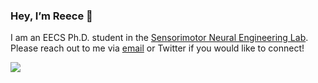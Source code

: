 ### Hey, I’m Reece 👋

I am an EECS Ph.D. student in the [Sensorimotor Neural Engineering Lab](https://neuralengatberkeley.github.io).
Please reach out to me via [email](mailto:rdhuff@berkeley.edu) or Twitter if you would like to connect!

<img src="https://github-readme-stats-sigma-five.vercel.app/api?username=reecehuff&show_icons=true&count_private=true&include_all_commits=true&hide_title=true&hide_border=true&theme=dracula"/>

<!-- 
[![Twitter Follow](https://img.shields.io/twitter/follow/reecedhuff?label=Follow&style=social)](https://twitter.com/reecedhuff)
 -->
<!-- 
<p float="left">
  <img src="https://github-readme-stats.vercel.app/api?username=reecehuff&show_icons=true&theme=dracula" height="200" />
  <img src="https://github-readme-stats-sigma-five.vercel.app/api?username=reecehuff&show_icons=true&count_private=true&include_all_commits=true&hide_title=true&hide_border=true&theme=dracula"/>
  <img src="https://github-readme-stats.vercel.app/api/top-langs/?username=reecehuff&show_icons=true&theme=dracula&exclude_repo=github-readme-stats,reecehuff.github.io" height="200" /> 
</p> -->

<!---
reecehuff/reecehuff is a ✨ special ✨ repository because its `README.md` (this file) appears on your GitHub profile.
You can click the Preview link to take a look at your changes.
--->
